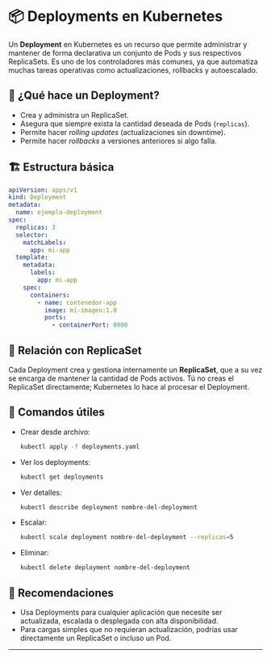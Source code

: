 # 📦 Deployments en Kubernetes

Un **Deployment** en Kubernetes es un recurso que permite administrar y mantener de forma declarativa un conjunto de Pods y sus respectivos ReplicaSets. Es uno de los controladores más comunes, ya que automatiza muchas tareas operativas como actualizaciones, rollbacks y autoescalado.

## 🧠 ¿Qué hace un Deployment?

- Crea y administra un ReplicaSet.
- Asegura que siempre exista la cantidad deseada de Pods (`replicas`).
- Permite hacer *rolling updates* (actualizaciones sin downtime).
- Permite hacer *rollbacks* a versiones anteriores si algo falla.

## 🏗️ Estructura básica

```yaml
apiVersion: apps/v1
kind: Deployment
metadata:
  name: ejemplo-deployment
spec:
  replicas: 3
  selector:
    matchLabels:
      app: mi-app
  template:
    metadata:
      labels:
        app: mi-app
    spec:
      containers:
        - name: contenedor-app
          image: mi-imagen:1.0
          ports:
            - containerPort: 8080
````

## 🔁 Relación con ReplicaSet

Cada Deployment crea y gestiona internamente un **ReplicaSet**, que a su vez se encarga de mantener la cantidad de Pods activos. Tú no creas el ReplicaSet directamente; Kubernetes lo hace al procesar el Deployment.

## 🔧 Comandos útiles

* Crear desde archivo:

  ```bash
  kubectl apply -f deployments.yaml
  ```

* Ver los deployments:

  ```bash
  kubectl get deployments
  ```

* Ver detalles:

  ```bash
  kubectl describe deployment nombre-del-deployment
  ```

* Escalar:

  ```bash
  kubectl scale deployment nombre-del-deployment --replicas=5
  ```

* Eliminar:

  ```bash
  kubectl delete deployment nombre-del-deployment
  ```

## 📌 Recomendaciones

* Usa Deployments para cualquier aplicación que necesite ser actualizada, escalada o desplegada con alta disponibilidad.
* Para cargas simples que no requieran actualización, podrías usar directamente un ReplicaSet o incluso un Pod.

---

